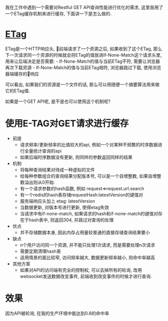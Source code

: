 我在工作中遇到一个需要对Restful GET API查询性能进行优化的需求, 这里我用了一个ETag缓存机制来进行缓存, 下面讲一下是怎么做的.

# [ETag](https://developer.mozilla.org/en-US/docs/Web/HTTP/Headers/ETag)

ETag是一个HTTP响应头, 前端请求了一个资源之后, 如果收到了这个ETag, 那么下一次请求同一个资源的时候就会将ETag的值放进If-None-Match这个请求头里, 用来让后端决定是否需要:
    - If-None-Match的值与当前ETag不符, 需要让浏览器再次下载资源
    - If-None-Match的值与当前ETag相符, 浏览器跳过下载, 使用浏览器端缓存的响应

可以看出, 如果我们的资源是一个文件的话, 那么可以用随便一个摘要算法用来做它的ETag值.

如果是一个GET API呢, 是不是也可以使用这个机制呢?

# 使用E-TAG对GET请求进行缓存

- 前提
    - 请求频率/更新频率的比值较大的api, 例如一个对某种不频繁的时序数据进行全量统计查询的api
    - 如果后端时序数据没有更新, 则同样的参数返回同样的结果
- 机制
    - 将每种查询结果对待成一种虚拟的文件
    - 给每种参数组合的查询结果分配版本号, 可以是一个自增整数, 如果自增整数溢出则从0开始.
    - 有一个请求参数的hash函数, 例如 request=>request.url.search
    - 有一个redis的hash表存储requestHash:latestVersion的键值对
    - 服务端响应头加上 etag: latestVersion
    - 当数据更新, 对版本号进行更新, 使得etag失效
    - 当请求中有if-none-match, 如果请求的hash和if-none-match的键值对存在于hash表中, 则返回304, 并跳过对查询的处理
- 优点
    - 并不存储数据本身, 因此内存占用量较普通的直接存储查询结果要小
- 缺点
    - n个用户访问同一个资源, 并不能只处理1次请求, 而是需要处理n次请求
    - 需要定期清理hash表
    - 适用情景的面比较窄, 访问频率越大, 数据更新频率越小, 则命中率越高
- 其他方案
    - 如果对API的访问端有完全的控制权, 可以去掉所有的轮询, 改用websocket发送数据改变事件, 前端收到改变事件的时候才进行查询.

# 效果
因为API被轮询, 在我的生产环境中能达到0.8的命中率